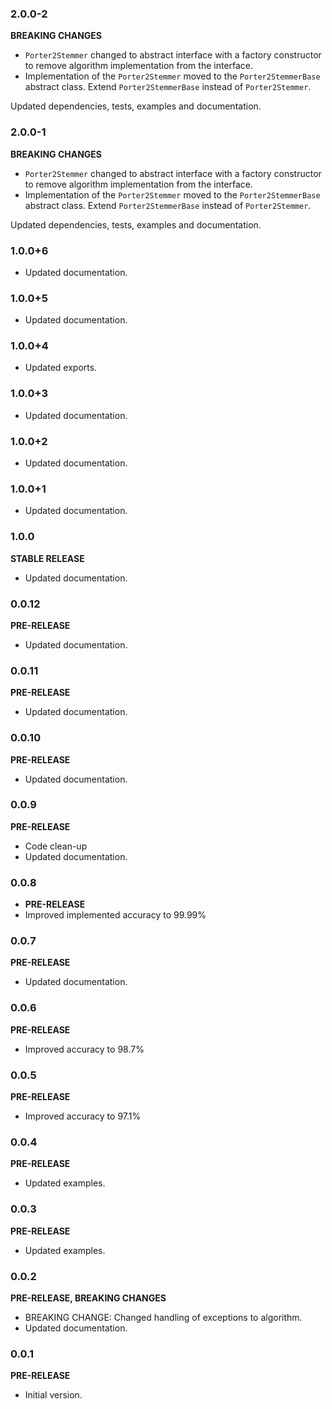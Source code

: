 <!-- 
BSD 3-Clause License
Copyright (c) 2022, GM Consult Pty Ltd
All rights reserved. 
-->

### 2.0.0-2
**BREAKING CHANGES**

- `Porter2Stemmer` changed to abstract interface with a factory constructor to remove algorithm implementation from the interface.
- Implementation of the `Porter2Stemmer` moved to the `Porter2StemmerBase` abstract class. Extend `Porter2StemmerBase` instead of `Porter2Stemmer`.

Updated dependencies, tests, examples and documentation.

### 2.0.0-1
**BREAKING CHANGES**

- `Porter2Stemmer` changed to abstract interface with a factory constructor to remove algorithm implementation from the interface.
- Implementation of the `Porter2Stemmer` moved to the `Porter2StemmerBase` abstract class. Extend `Porter2StemmerBase` instead of `Porter2Stemmer`.

Updated dependencies, tests, examples and documentation.

### 1.0.0+6

- Updated documentation.

### 1.0.0+5

- Updated documentation.

### 1.0.0+4

- Updated exports.

### 1.0.0+3

- Updated documentation.

### 1.0.0+2

- Updated documentation.

### 1.0.0+1

- Updated documentation.

### 1.0.0
**STABLE RELEASE**

- Updated documentation.

### 0.0.12
**PRE-RELEASE**

- Updated documentation.

### 0.0.11
**PRE-RELEASE**

- Updated documentation.

### 0.0.10
**PRE-RELEASE**

- Updated documentation.

### 0.0.9
**PRE-RELEASE**

- Code clean-up
- Updated documentation.

### 0.0.8

- **PRE-RELEASE**
- Improved implemented accuracy to 99.99%

### 0.0.7
 **PRE-RELEASE**

- Updated documentation.

### 0.0.6
**PRE-RELEASE**
- Improved accuracy to 98.7%

### 0.0.5
 **PRE-RELEASE**

- Improved accuracy to 97.1%

### 0.0.4
**PRE-RELEASE**

- Updated examples.

### 0.0.3
**PRE-RELEASE**

- Updated examples.

### 0.0.2 
**PRE-RELEASE, BREAKING CHANGES**

- BREAKING CHANGE: Changed handling of exceptions to algorithm.
- Updated documentation.

### 0.0.1
 **PRE-RELEASE**

- Initial version.